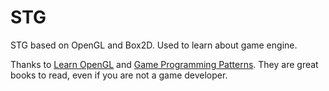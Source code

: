 # STG
STG based on OpenGL and Box2D. Used to learn about game engine.

Thanks to [Learn OpenGL](https://learnopengl.com) and [Game Programming Patterns](http://gameprogrammingpatterns.com). They are great books to read, even if you are not a game developer.
